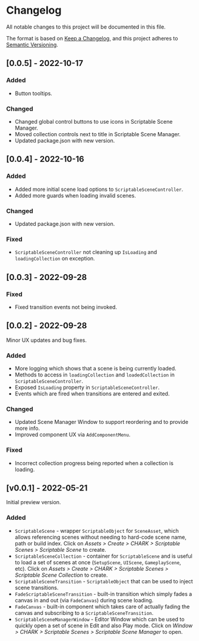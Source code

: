 ﻿# Changelog

All notable changes to this project will be documented in this file.

The format is based on [Keep a Changelog](https://keepachangelog.com/en/1.0.0/), and this project adheres to [Semantic Versioning](https://semver.org/spec/v2.0.0.html).

## [0.0.5] - 2022-10-17

### Added
- Button tooltips.

### Changed
- Changed global control buttons to use icons in Scriptable Scene Manager.
- Moved collection controls next to title in Scriptable Scene Manager.
- Updated package.json with new version.

## [0.0.4] - 2022-10-16

### Added
- Added more initial scene load options to `ScriptableSceneController`.
- Added more guards when loading invalid scenes.

### Changed
- Updated package.json with new version.

### Fixed
- `ScriptableSceneController` not cleaning up `IsLoading` and `loadingCollection` on exception.

## [0.0.3] - 2022-09-28

### Fixed
- Fixed transition events not being invoked.

## [0.0.2] - 2022-09-28
Minor UX updates and bug fixes.

### Added
- More logging which shows that a scene is being currently loaded.
- Methods to access in `loadingCollection` and `loadedCollection` in `ScriptableSceneController`.
- Exposed `IsLoading` property in `ScriptableSceneController`.
- Events which are fired when transitions are entered and exited.

### Changed
- Updated Scene Manager Window to support reordering and to provide more info.
- Improved component UX via `AddComponentMenu`.

### Fixed
- Incorrect collection progress being reported when a collection is loading.

## [v0.0.1] - 2022-05-21
Initial preview version.

### Added
- `ScriptableScene` - wrapper `ScriptableObject` for `SceneAsset`, which allows referencing scenes without needing to hard-code scene name, path or build index. Click on _Assets > Create > CHARK > Scriptable Scenes > Scriptable Scene_ to create.
- `ScriptableSceneCollection` - container for `ScriptableScene` and is useful to load a set of scenes at once (`SetupScene`, `UIScene`, `GameplayScene`, etc). Click on _Assets > Create > CHARK > Scriptable Scenes > Scriptable Scene Collection_ to create.
- `ScriptableSceneTransition` - `ScriptableObject` that can be used to inject scene transitions.
- `FadeScriptableSceneTransition` - built-in transition which simply fades a canvas in and out (via `FadeCanvas`) during scene loading.
- `FadeCanvas` - built-in component which takes care of actually fading the canvas and subscribing to a `ScriptableSceneTransition`.
- `ScriptableSceneManagerWindow` - Editor Window which can be used to quickly open a set of scene in Edit and also Play mode. Click on _Window > CHARK > Scriptable Scenes > Scriptable Scene Manager_ to open.
